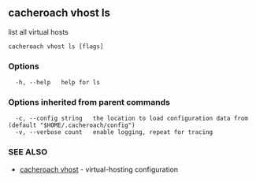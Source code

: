 ## cacheroach vhost ls

list all virtual hosts

```
cacheroach vhost ls [flags]
```

### Options

```
  -h, --help   help for ls
```

### Options inherited from parent commands

```
  -c, --config string   the location to load configuration data from (default "$HOME/.cacheroach/config")
  -v, --verbose count   enable logging, repeat for tracing
```

### SEE ALSO

* [cacheroach vhost](cacheroach_vhost.md)	 - virtual-hosting configuration

